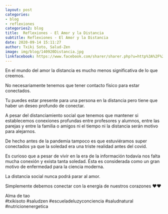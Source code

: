 ```yaml
---
layout: post
categories:
- blog
- reflexiones
categories2: blog
title:  Reflexiones - El Amor y la Distancia
subtitle: Reflexiones - El Amor y la Distancia
date: 2020-09-14 15:11:27
author: Txiki Soto, Salud-Zen
image: img/blog/140920Distancia.jpg
linkfacebook: https://www.facebook.com/sharer/sharer.php?u=http%3A%2F%2Fsalud-zen.com%2Fblog%2Freflexiones%2F2020%2F09%2F14%2Freflexiones-distancia.html&amp;src=sdkpreparse
---
```

En el mundo del amor la distancia es mucho menos significativa de lo que creemos.   

No necesariamente tenemos que tener contacto físico para estar conectados.   

Tu puedes estar presente para una persona en la distancia pero tiene que haber un deseo profundo de conectar.    

A pesar del distanciamiento social que tenemos que mantener si establecemos conexiones profundas entre profesores y alumnos, entre las parejas y entre la familia o amigos ni el tiempo ni la distancia serán motivo para alejarnos.  

De hecho antes de la pandemia tampoco es que estuviéramos super conectados ya que la soledad era una triste realidad antes del covid.  

Es curioso que a pesar de vivir en la era de la información todavía nos falta mucha conexión y exista tanta soledad. Ésta es considerada como un gran motivo de enfermedad para la ciencia moderna.   

La distancia social nunca podrá parar al amor.  

Simplemente debemos conectar con la energía de nuestros corazones ❤❤  

Alma de tao  
#txikisoto
#saludzen
#escueladeluzyconciencia
#saludnatural
#nutricionenergetica
